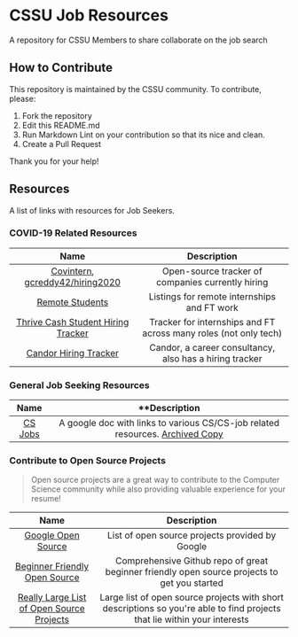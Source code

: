 # CSSU Job Resources
A repository for CSSU Members to share collaborate on the job search

## How to Contribute
This repository is maintained by the CSSU community. To contribute, please:

1. Fork the repository
2. Edit this README.md
3. Run Markdown Lint on your contribution so that its nice and clean.
4. Create a Pull Request

Thank you for your help!

## Resources

A list of links with resources for Job Seekers.

### COVID-19 Related Resources

|                                              **Name**                                               |                         **Description**                          |
| :-------------------------------------------------------------------------------------------------: | :--------------------------------------------------------------: |
| [Covintern](https://covintern.com), [gcreddy42/hiring2020](https://github.com/gcreddy42/hiring2020) |        Open-source tracker of companies currently hiring         |
|                       [Remote Students](https://remotestudents.co/#listings)                        |           Listings for remote internships and FT work            |
|         [Thrive Cash Student Hiring Tracker](https://thrivecash.com/student-hiring-tracker)         | Tracker for internships and FT across many roles (not only tech) |
|                      [Candor Hiring Tracker](https://candor.co/hiring-freezes)                      |     Candor, a career consultancy, also has a hiring tracker      |

### General Job Seeking Resources

|                                            **Name**                                             |                         **Description                         |
| :---------------------------------------------------------------------------------------------: | :-------------------------------------------------------------: |
| [CS Jobs](https://docs.google.com/document/d/1VL3GqkwWWjXuK6MHGxGq81sOf0GJRr8Gxn5dlcHBXVk/edit) | A  google doc with links to various CS/CS-job related resources. [Archived Copy](./archive/cs%20jobs.docx) |

### Contribute to Open Source Projects

>Open source projects are a great way to contribute to the Computer Science
>community while also providing valuable experience for your resume!

|                                            **Name**                                             |                         **Description**                         |
| :---------------------------------------------------------------------------------------------: | :-------------------------------------------------------------: |
| [Google Open Source](https://opensource.google/projects/explore/featured) | List of open source projects provided by Google |
| [Beginner Friendly Open Source](https://github.com/MunGell/awesome-for-beginners) | Comprehensive Github repo of great beginner friendly open source projects to get you started |
| [Really Large List of Open Source Projects](https://medium.com/@likid_geimfari/the-list-of-interesting-open-source-projects-2daaa2153f7c) | Large list of open source projects with short descriptions so you're able to find projects that lie within your interests |
